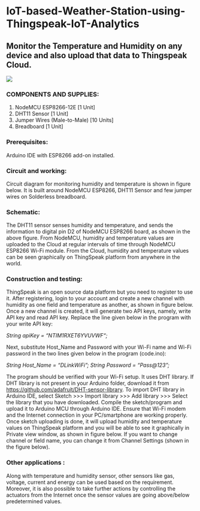 # IoT-based-Weather-Station-using-Thingspeak-IoT-Analytics
## Monitor the Temperature and Humidity on any device and also upload that data to Thingspeak Cloud.

![](https://github.com/pranavkhatale/IoT-based-Weather-Station-using-Thingspeak-IoT-Analytics/blob/master/Block%20Diagram.jpg?raw=true)

### COMPONENTS AND SUPPLIES:
1) NodeMCU ESP8266-12E [1 Unit]
2) DHT11 Sensor [1 Unit]
3) Jumper Wires (Male-to-Male) [10 Units]
4) Breadboard [1 Unit]

### Prerequisites:
Arduino IDE with ESP8266 add-on installed.

### Circuit and working:
Circuit diagram for monitoring humidity and temperature is shown in figure below. It is built around NodeMCU ESP8266, DHT11 Sensor and few jumper wires on Solderless breadboard.

### Schematic:

The DHT11 sensor senses humidity and temperature, and sends the information to digital pin D2 of NodeMCU ESP8266 board, as shown in the above figure. From NodeMCU, humidity and temperature values are uploaded to the Cloud at regular intervals of time through NodeMCU ESP8266 Wi-Fi module. From the Cloud, humidity and temperature values can be seen graphically on ThingSpeak platform from anywhere in the world.

### Construction and testing:
ThingSpeak is an open source data platform but you need to register to use it. After registering, login to your account and create a new channel with humidity as one field and temperature as another, as shown in figure below. Once a new channel is created, it will generate two API keys, namely, write API key and read API key. Replace the line given below in the program with your write API key:

_String apiKey = “NTIM1RXET6YVUVWF“;_

Next, substitute Host_Name and Password with your Wi-Fi name and Wi-Fi password in the two lines given below in the program (code.ino):

_String Host_Name = “DLinkWiFi”;
String Password = “Pass@123”;_

The program should be verified with your Wi-Fi setup. It uses DHT library. If DHT library is not present in your Arduino folder, download it from https://github.com/adafruit/DHT-sensor-library. To import DHT library in Arduino IDE, select Sketch >>> Import library >>> Add library >>> Select the library that you have downloaded.
Compile the sketch/program and upload it to Arduino MCU through Arduino IDE. Ensure that Wi-Fi modem and the Internet connection in your PC/smartphone are working properly. Once sketch uploading is done, it will upload humidity and temperature values on ThingSpeak platform and you will be able to see it graphically in Private view window, as shown in figure below. If you want to change channel or field name, you can change it from Channel Settings (shown in the figure below).

### Other applications : 

Along with temperature and humidity sensor, other sensors like gas, voltage, current and energy can be used based on the requirement. Moreover, it is also possible to take further actions by controlling the actuators from the Internet once the sensor values are going above/below predetermined values.
